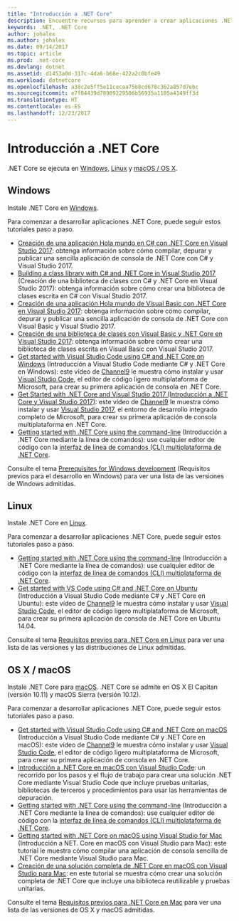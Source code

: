 ```yaml
---
title: "Introducción a .NET Core"
description: Encuentre recursos para aprender a crear aplicaciones .NET Core en Windows, Linux y macOS.
keywords: .NET, .NET Core
author: johalex
ms.author: johalex
ms.date: 09/14/2017
ms.topic: article
ms.prod: .net-core
ms.devlang: dotnet
ms.assetid: d1453a0d-317c-4da6-b68e-422a2c0bfe49
ms.workload: dotnetcore
ms.openlocfilehash: a38c2e5ff5e11cecaa75b8cd678c362a857d7ebc
ms.sourcegitcommit: e7f04439d78909229506b56935a1105a4149ff3d
ms.translationtype: HT
ms.contentlocale: es-ES
ms.lasthandoff: 12/23/2017
---
```

# <a name="get-started-with-net-core"></a>Introducción a .NET Core

.NET Core se ejecuta en [Windows](#windows), [Linux](#linux) y [macOS / OS X](#os-x--macos).

## <a name="windows"></a>Windows

Instale .NET Core en [Windows](https://www.microsoft.com/net/core#windows). 

Para comenzar a desarrollar aplicaciones .NET Core, puede seguir estos tutoriales paso a paso.

* [Creación de una aplicación Hola mundo en C# con .NET Core en Visual Studio 2017](./tutorials/with-visual-studio.md): obtenga información sobre cómo compilar, depurar y publicar una sencilla aplicación de consola de .NET Core con C# y Visual Studio 2017.
* [Building a class library with C# and .NET Core in Visual Studio 2017](./tutorials/library-with-visual-studio.md) (Creación de una biblioteca de clases con C# y .NET Core en Visual Studio 2017): obtenga información sobre cómo crear una biblioteca de clases escrita en C# con Visual Studio 2017.
* [Creación de una aplicación Hola mundo de Visual Basic con .NET Core en Visual Studio 2017](./tutorials/vb-with-visual-studio.md): obtenga información sobre cómo compilar, depurar y publicar una sencilla aplicación de consola de .NET Core con Visual Basic y Visual Studio 2017. 
* [Creación de una biblioteca de clases con Visual Basic y .NET Core en Visual Studio 2017](./tutorials/vb-library-with-visual-studio.md): obtenga información sobre cómo crear una biblioteca de clases escrita en Visual Basic con Visual Studio 2017.
* [Get started with Visual Studio Code using C# and .NET Core on Windows](https://channel9.msdn.com/Blogs/dotnet/Get-started-with-VS-Code-using-CSharp-and-NET-Core) (Introducción a Visual Studio Code mediante C# y .NET Core en Windows): este vídeo de [Channel9](https://channel9.msdn.com) le muestra cómo instalar y usar [Visual Studio Code](https://www.visualstudio.com/products/code-vs), el editor de código ligero multiplataforma de Microsoft, para crear su primera aplicación de consola en .NET Core.
* [Get Started with .NET Core and Visual Studio 2017 (Introducción a .NET Core y Visual Studio 2017)](https://channel9.msdn.com/Blogs/dotnet/Get-Started-NET-Core-Visual-Studio-2017): este vídeo de [Channel9](https://channel9.msdn.com) le muestra cómo instalar y usar [Visual Studio 2017](https://www.visualstudio.com/), el entorno de desarrollo integrado completo de Microsoft, para crear su primera aplicación de consola multiplataforma en .NET Core.
* [Getting started with .NET Core using the command-line](tutorials/using-with-xplat-cli.md) (Introducción a .NET Core mediante la línea de comandos): use cualquier editor de código con la [interfaz de línea de comandos (CLI) multiplataforma de .NET Core](tools/index.md).

Consulte el tema [Prerequisites for Windows development](windows-prerequisites.md) (Requisitos previos para el desarrollo en Windows) para ver una lista de las versiones de Windows admitidas.

## <a name="linux"></a>Linux

Instale .NET Core en [Linux](https://www.microsoft.com/net/core#linuxredhat).

Para comenzar a desarrollar aplicaciones .NET Core, puede seguir estos tutoriales paso a paso.

* [Getting started with .NET Core using the command-line](tutorials/using-with-xplat-cli.md) (Introducción a .NET Core mediante la línea de comandos): use cualquier editor de código con la [interfaz de línea de comandos (CLI) multiplataforma de .NET Core](tools/index.md).
* [Get started with VS Code using C# and .NET Core on Ubuntu](https://channel9.msdn.com/Blogs/dotnet/Get-started-with-VS-Code-Csharp-dotnet-Core-Ubuntu) (Introducción a Visual Studio Code mediante C# y .NET Core en Ubuntu): este vídeo de [Channel9](https://channel9.msdn.com) le muestra cómo instalar y usar [Visual Studio Code](https://code.visualstudio.com/), el editor de código ligero multiplataforma de Microsoft, para crear su primera aplicación de consola de .NET Core en Ubuntu 14.04.

Consulte el tema [Requisitos previos para .NET Core en Linux](linux-prerequisites.md) para ver una lista de las versiones y las distribuciones de Linux admitidas.

## <a name="os-x--macos"></a>OS X / macOS

Instale .NET Core para [macOS](https://www.microsoft.com/net/core#macos). .NET Core se admite en OS X El Capitan (versión 10.11) y macOS Sierra (versión 10.12).

Para comenzar a desarrollar aplicaciones .NET Core, puede seguir estos tutoriales paso a paso.

* [Get started with Visual Studio Code using C# and .NET Core on macOS](https://channel9.msdn.com/Blogs/dotnet/Get-started-VSCode-NET-Core-Mac) (Introducción a Visual Studio Code mediante C# y .NET Core en macOS): este vídeo de [Channel9](https://channel9.msdn.com) le muestra cómo instalar y usar [Visual Studio Code](https://code.visualstudio.com/), el editor de código ligero multiplataforma de Microsoft, para crear su primera aplicación de consola en .NET Core. 
* [Introducción a .NET Core en macOS con Visual Studio Code](tutorials/using-on-macos.md): un recorrido por los pasos y el flujo de trabajo para crear una solución .NET Core mediante Visual Studio Code que incluye pruebas unitarias, bibliotecas de terceros y procedimientos para usar las herramientas de depuración.
* [Getting started with .NET Core using the command-line](tutorials/using-with-xplat-cli.md) (Introducción a .NET Core mediante la línea de comandos): use cualquier editor de código con la [interfaz de línea de comandos (CLI) multiplataforma de .NET Core](tools/index.md).
* [Getting started with .NET Core on macOS using Visual Studio for Mac](tutorials/using-on-mac-vs.md) (Introducción a NET. Core en macOS con Visual Studio para Mac): este tutorial le muestra cómo compilar una aplicación de consola sencilla de .NET Core mediante Visual Studio para Mac.
* [Creación de una solución completa de .NET Core en macOS con Visual Studio para Mac](tutorials/using-on-mac-vs-full-solution.md): en este tutorial se muestra cómo crear una solución completa de .NET Core que incluye una biblioteca reutilizable y pruebas unitarias.

Consulte el tema [Requisitos previos para .NET Core en Mac](macos-prerequisites.md) para ver una lista de las versiones de OS X y macOS admitidas.

